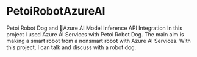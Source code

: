 # PetoiRobotAzureAI
Petoi Robot Dog and Azure AI Model Inference API Integration
In this project I used Azure AI Services with Petoi Robot Dog.
The main aim is making a smart robot from a nonsmart robot with Azure AI Services.
With this project, I can talk and discuss with a robot dog.
